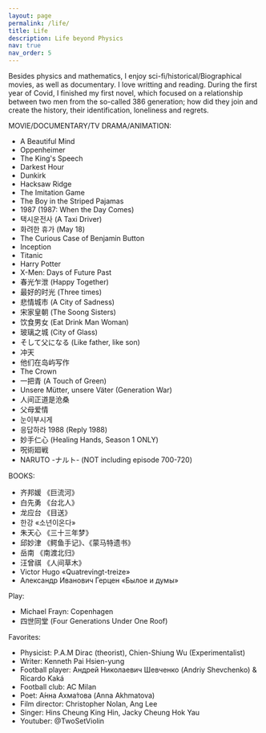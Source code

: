 ```yaml
---
layout: page
permalink: /life/
title: Life 
description: Life beyond Physics
nav: true
nav_order: 5
---
```


Besides physics and mathematics, I enjoy sci-fi/historical/Biographical movies, as well as documentary. I love writting and reading. During the first year of Covid, I finished my first novel, which focused on a relationship between two men from the so-called 386 generation; how did they join and create the history, their identification, loneliness and regrets. 

MOVIE/DOCUMENTARY/TV DRAMA/ANIMATION:
- A Beautiful Mind
- Oppenheimer
- The King's Speech
- Darkest Hour
- Dunkirk
- Hacksaw Ridge
- The Imitation Game
- The Boy in the Striped Pajamas
- 1987 (1987: When the Day Comes)
- 택시운전사 (A Taxi Driver)
- 화려한 휴가 (May 18)
- The Curious Case of Benjamin Button
- Inception
- Titanic
- Harry Potter
- X-Men: Days of Future Past
- 春光乍泄 (Happy Together)
- 最好的时光 (Three times)
- 悲情城市 (A City of Sadness)
- 宋家皇朝 (The Soong Sisters)
- 饮食男女 (Eat Drink Man Woman)
- 玻璃之城 (City of Glass)
- そして父になる (Like father, like son)
- 冲天
- 他们在岛屿写作
- The Crown
- 一把青 (A Touch of Green)
- Unsere Mütter, unsere Väter (Generation War)
- 人间正道是沧桑
- 父母爱情
- 눈이부시게
- 응답하라 1988 (Reply 1988)
- 妙手仁心 (Healing Hands, Season 1 ONLY)
- 呪術廻戦
- NARUTO -ナルト- (NOT including episode 700-720)

BOOKS:
- 齐邦媛 《巨流河》
- 白先勇 《台北人》 
- 龙应台 《目送》 
- 한강 «소년이온다» 
- 朱天心 《三十三年梦》
- 邱妙津 《鳄鱼手记》、《蒙马特遗书》
- 岳南 《南渡北归》
- 汪曾祺 《人间草木》
- Victor Hugo «Quatrevingt-treize» 
- Александр Иванович Герцен «Былое и думы» 

Play:
- Michael Frayn: Copenhagen
- 四世同堂 (Four Generations Under One Roof)

Favorites:
- Physicist: P.A.M Dirac (theorist), Chien-Shiung Wu (Experimentalist)
- Writer: Kenneth Pai Hsien-yung
- Football player: Андрей Николаевич Шевченко (Andriy Shevchenko) & Ricardo Kaká
- Football club: AC Milan
- Poet: А́нна Ахма́това (Anna Akhmatova)
- Film director: Christopher Nolan, Ang Lee
- Singer: Hins Cheung King Hin, Jacky Cheung Hok Yau
- Youtuber: @TwoSetViolin 
